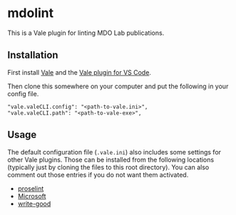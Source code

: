 # mdolint
This is a Vale plugin for linting MDO Lab publications.

## Installation
First install [Vale](https://vale.sh/docs/vale-cli/installation/) and the [Vale plugin for VS Code](https://marketplace.visualstudio.com/items?itemName=errata-ai.vale-server).

Then clone this somewhere on your computer and put the following in your config file.
```
"vale.valeCLI.config": "<path-to-vale.ini>",
"vale.valeCLI.path": "<path-to-vale-exe>",
```

## Usage
The default configuration file (`.vale.ini`) also includes some settings for other Vale plugins. Those can be installed from the following locations (typically just by cloning the files to this root directory). You can also comment out those entries if you do not want them activated.

- [proselint](https://github.com/errata-ai/proselint)
- [Microsoft](https://github.com/errata-ai/Microsoft)
- [write-good](https://github.com/errata-ai/write-good)
